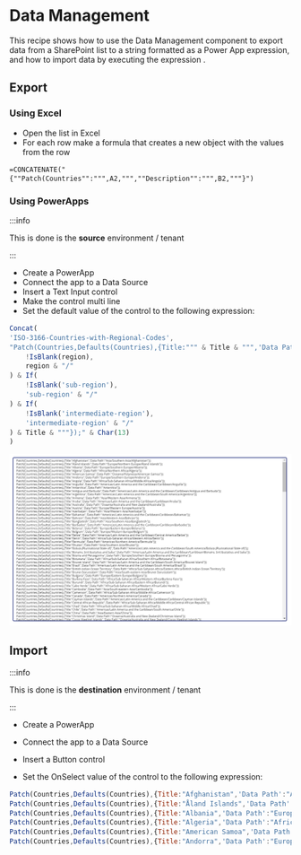 ---
---

# Data Management
This recipe shows how to use the Data Management component to export data from a SharePoint list to a string formatted as a Power App expression, and how to import data by executing the expression .


## Export

### Using Excel

- Open the list in Excel
- For each row make a formula that creates a new object with the values from the row

```excel
=CONCATENATE("{""Patch(Countries"":""",A2,""",""Description"":""",B2,"""}")
```



### Using PowerApps
:::info 

This is done is the **source** environment / tenant

:::

- Create a PowerApp
- Connect the app to a Data Source
- Insert a Text Input control
- Make the control multi line
- Set the default value of the control to the following expression:

```javascript title= title="TextInput1 - Default"
Concat(
'ISO-3166-Countries-with-Regional-Codes',
"Patch(Countries,Defaults(Countries),{Title:""" & Title & """,'Data Path':""" & If(
    !IsBlank(region),
    region & "/"
) & If(
    !IsBlank('sub-region'),
    'sub-region' & "/"
) & If(
    !IsBlank('intermediate-region'),
    'intermediate-region' & "/"
) & Title & """});" & Char(13) 
)
```	

![](2022-11-25-09-04-22.png)



## Import

:::info 

This is done is the **destination** environment / tenant

:::
- Create a PowerApp
- Connect the app to a Data Source
- Insert a Button control

- Set the OnSelect value of the control to the following expression:

```javascript title="Countries (shortened for apprehension )"
Patch(Countries,Defaults(Countries),{Title:"Afghanistan",'Data Path':"Asia/Southern Asia/Afghanistan"});
Patch(Countries,Defaults(Countries),{Title:"Åland Islands",'Data Path':"Europe/Northern Europe/Åland Islands"});
Patch(Countries,Defaults(Countries),{Title:"Albania",'Data Path':"Europe/Southern Europe/Albania"});
Patch(Countries,Defaults(Countries),{Title:"Algeria",'Data Path':"Africa/Northern Africa/Algeria"});
Patch(Countries,Defaults(Countries),{Title:"American Samoa",'Data Path':"Oceania/Polynesia/American Samoa"});
Patch(Countries,Defaults(Countries),{Title:"Andorra",'Data Path':"Europe/Southern Europe/Andorra"});
```